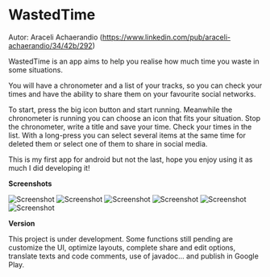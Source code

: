 WastedTime
==========

Autor: Araceli Achaerandio (<https://www.linkedin.com/pub/araceli-achaerandio/34/42b/292>)

WastedTime is an app aims to help you realise how much time you waste in some situations. 

You will have a chronometer and a list of your tracks, so you can check your times and have the ability to share them on your favourite social networks. 

To start, press the big icon button and start running.
Meanwhile the chronometer is running you can choose an icon that fits your situation.
Stop the chronometer, write a title and save your time.
Check your times in the list. With a long-press you can select several items at the same time for deleted them or select one of them to share in social media.

This is my first app for android but not the last, hope you enjoy using it as much I did developing it!

**Screenshots**

![Screenshot](https://raw.github.com/aachaerandio/WastedTime/develop/screenshots/001.png)
![Screenshot](https://raw.github.com/aachaerandio/WastedTime/develop/screenshots/002.png)
![Screenshot](https://raw.github.com/aachaerandio/WastedTime/develop/screenshots/003.png)
![Screenshot](https://raw.github.com/aachaerandio/WastedTime/develop/screenshots/004.png)
![Screenshot](https://raw.github.com/aachaerandio/WastedTime/develop/screenshots/005.png)
![Screenshot](https://raw.github.com/aachaerandio/WastedTime/develop/screenshots/006.png)

**Version**

This project is under development. Some functions still pending are customize the UI, optimize layouts, complete share and edit options, translate texts and code comments, use of javadoc... and publish in Google Play.




